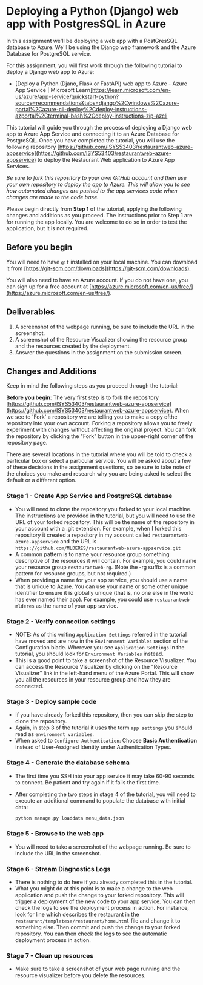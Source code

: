 # Deploying a Python (Django) web app with PostgresSQL in Azure
In this assignment we'll be deploying a web app with a PostGresSQL database to Azure. We'll be using the Django web framework and the Azure Database for PostgreSQL service.

For this assignment, you will first work through the following tutorial to deploy a Django web app to Azure:
- [Deploy a Python (Djano, Flask or FastAPI) web app to Azure - Azure App Service | Microsoft Learn]https://learn.microsoft.com/en-us/azure/app-service/quickstart-python?source=recommendations&tabs=django%2Cwindows%2Cazure-portal%2Cazure-cli-deploy%2Cdeploy-instructions-azportal%2Cterminal-bash%2Cdeploy-instructions-zip-azcli

This tutorial will guide you through the process of deploying a Django web app to Azure App Service and connecting it to an Azure Database for PostgreSQL.  Once you have completed the tutorial, you will use the following repository [https://github.com/ISYS53403/restaurantweb-azure-appservice](https://github.com/ISYS53403/restaurantweb-azure-appservice) to deploy the Restaurant Web application to Azure App Services.

*Be sure to fork this repository to your own GitHub account and then use your own repository to deploy the app to Azure.  This will allow you to see how automated changes are pushed to the app services code when changes are made to the code base.*

Please begin directly from **Step 1** of the tutorial, applying the following changes and additions as you proceed.  The instructions prior to Step 1 are for running the app locally.  You are welcome to do so in order to test the application, but it is not required.

## Before you begin
You will need to have `git` installed on your local machine.  You can download it from [https://git-scm.com/downloads](https://git-scm.com/downloads).  

You will also need to have an Azure account.  If you do not have one, you can sign up for a free account at [https://azure.microsoft.com/en-us/free/](https://azure.microsoft.com/en-us/free/).

## Deliverables
1. A screenshot of the webpage running, be sure to include the URL in the screenshot.
2. A screenshot of the Resource Visualizer showing the resource group and the resources created by the deployment.
3. Answer the questions in the assignment on the submission screen.

## Changes and Additions
Keep in mind the following steps as you proceed through the tutorial:

**Before you begin**: The very first step is to fork the repository [https://github.com/ISYS53403/restaurantweb-azure-appservice](https://github.com/ISYS53403/restaurantweb-azure-appservice). When we see to 'Fork' a repository we are telling you to make a copy ofthe repository into your own account. Forking a repository allows you to freely experiment with changes without affecting the original project.  You can fork the repository by clicking the "Fork" button in the upper-right corner of the repository page.

There are several locations in the tutorial where you will be told to check a particular box or select a particular service.  You will be asked about a few of these decisions in the assignment questions, so be sure to take note of the choices you make and research why you are being asked to select the default or a different option.

### Stage 1 - Create App Service and PostgreSQL database
- You will need to clone the repository you forked to your local machine. The instructions are provided in the tutorial, but you will need to use the URL of your forked repository.  This will be the name of the repository in your account with a .git extension.  For example, when I forked this repository it created a repository in my account called `restaurantweb-azure-appservice` and the URL is `https://github.com/MLDERES/restaurantweb-azure-appservice.git`
- A common pattern is to name your resource group something descriptive of the resources it will contain.  For example, you could name your resource group `restaurantweb-rg`. (Note the -rg suffix is a common pattern for resource groups, but not required.)
- When providing a name for your app service, you should use a name that is unique to Azure.  You can use your name or some other unique identifier to ensure it is globally unique (that is, no one else in the world has ever named their app).  For example, you could use `restaurantweb-mlderes` as the name of your app service.

### Stage 2 - Verify connection settings
- NOTE: As of this writing `Application Settings` referred in the tutorial have moved and are now in the `Environment Variables` section of the Configuration blade.  Wherever you see `Application Settings` in the tutorial, you should look for `Environment Variables` instead.
- This is a good point to take a screenshot of the Resource Visualizer.  You can access the Resource Visualizer by clicking on the "Resource Visualizer" link in the left-hand menu of the Azure Portal.  This will show you all the resources in your resource group and how they are connected.

### Stage 3 - Deploy sample code
- If you have already forked this repository, then you can skip the step to clone the repository.
- Again, in step 3 of the tutorial it uses the term `app settings` you should read as `environment variables`.
- When asked to `Configure Authentication`: Choose **Basic Authentication** instead of User-Assigned Identity under Authentication Types.

### Stage 4 - Generate the database schema
- The first time you SSH into your app service it may take 60-90 seconds to connect.  Be patient and try again if it fails the first time.
- After completing the two steps in stage 4 of the tutorial, you will need to execute an additional command to populate the database with initial data:

  ```bash
  python manage.py loaddata menu_data.json
  ```

### Stage 5 - Browse to the web app
- You will need to take a screenshot of the webpage running.  Be sure to include the URL in the screenshot.

### Stage 6 - Stream Diagnostics Logs
- There is nothing to do here if you already completed this in the tutorial.
- What you might do at this point is to make a change to the web application and push the change to your forked repository.  This will trigger a deployment of the new code to your app service.  You can then check the logs to see the deployment process in action. For instance, look for line which describes the restaurant in the `restaurant/templatesa/restaurant/home.html` file and change it to something else.  Then commit and push the change to your forked repository.  You can then check the logs to see the automatic deployment process in action.

### Stage 7 - Clean up resources
- Make sure to take a screenshot of your web page running and the resource visualizer before you delete the resources.
